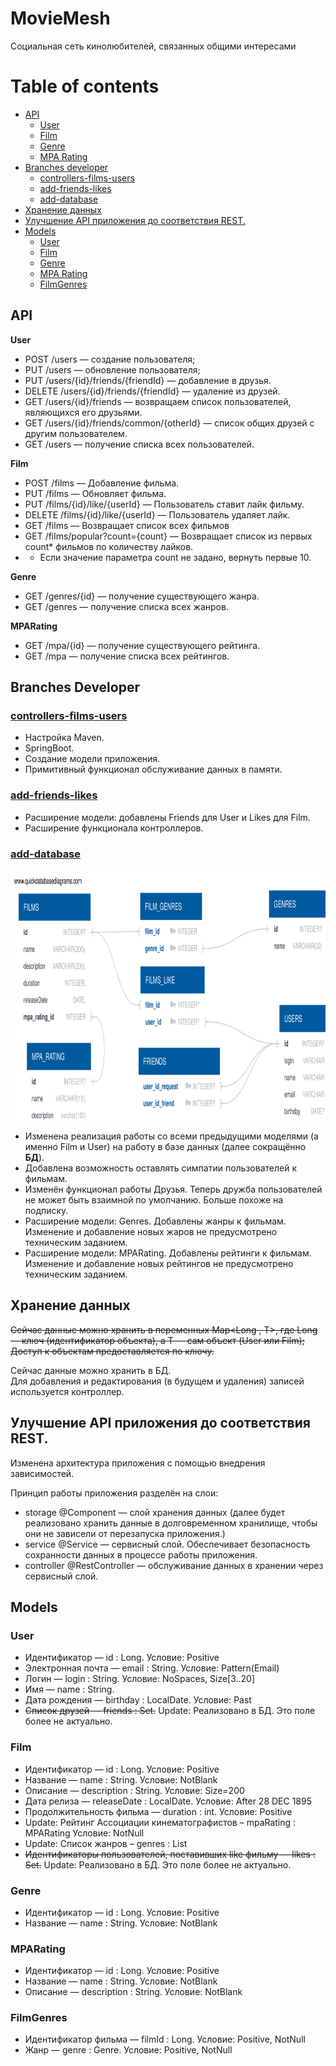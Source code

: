# MovieMesh

Социальная сеть кинолюбителей, связанных общими интересами

# Table of contents
- [API](#api)
    * [User](#user)
    * [Film](#film)
    * [Genre](#genre)
    * [MPA Rating](#mpa)
- [Branches developer](#branches-developer)
    * [controllers-films-users](#sp9)
    * [add-friends-likes](#sp10)
    * [add-database](#sp11)
- [Хранение данных](#storage)
- [Улучшение API приложения до соответствия REST.](#rest)
- [Models](#models)
    * [User](#m_user)
    * [Film](#m_film)
    * [Genre](#m_genre)
    * [MPA Rating](#m_mpa)
    * [FilmGenres](#m_film_genre)


## API
<a name="api"></a>

<a name="user">**User**</a>
* POST /users — создание пользователя;
* PUT /users — обновление пользователя;
* PUT /users/{id}/friends/{friendId} — добавление в друзья.
* DELETE /users/{id}/friends/{friendId} — удаление из друзей.
* GET /users/{id}/friends — возвращаем список пользователей, являющихся его друзьями.
* GET /users/{id}/friends/common/{otherId} — список общих друзей с другим пользователем.
* GET /users — получение списка всех пользователей.

<a name="film">**Film**</a>
* POST /films — Добавление фильма.
* PUT /films — Обновляет фильма.
* PUT /films/{id}/like/{userId} — Пользователь ставит лайк фильму.
* DELETE /films/{id}/like/{userId} — Пользователь удаляет лайк.
* GET /films — Возвращает список всех фильмов
* GET /films/popular?count={count} — Возвращает список из первых count* фильмов по количеству лайков.
*
    + Если значение параметра count не задано, вернуть первые 10.

<a name="genre">**Genre**</a>
* GET /genres/{id} — получение существующего жанра.
* GET /genres — получение списка всех жанров.

<a name="mpa">**MPARating**</a>
* GET /mpa/{id} — получение существующего рейтинга.
* GET /mpa — получение списка всех рейтингов.

## Branches Developer
<a name="branches-developer"></a>
### [controllers-films-users](https://github.com/ilya-noize/java-filmorate/pull/4)
<a name="sp9"></a>

+ Настройка Maven.
+ SpringBoot.
+ Создание модели приложения.
+ Примитивный функционал обслуживание данных в памяти.

### [add-friends-likes](https://github.com/ilya-noize/java-filmorate/pull/6)
<a name="sp10"></a>

+ Расширение модели: добавлены Friends для User и Likes для Film.
+ Расширение функционала контроллеров.

### [add-database](https://github.com/ilya-noize/java-filmorate/pull/7)
<a name="sp11"></a>

<img src="src/main/resources/db_schema.svg" title="Схема БД" width="900" height="400"/>

+ Изменена реализация работы со всеми предыдущими моделями (а именно Film и User) на работу в базе данных (далее
  сокращённо **БД**).
+ Добавлена возможность оставлять симпатии пользователей к фильмам.
+ Изменён функционал работы Друзья. Теперь дружба пользователей не может быть взаимной по умолчанию. Больше похоже на
  подписку.
+ Расширение модели: Genres. Добавлены жанры к фильмам. Изменение и добавление новых жаров не предусмотрено техническим
  заданием.
+ Расширение модели: MPARating. Добавлены рейтинги к фильмам. Изменение и добавление новых рейтингов не предусмотрено
  техническим заданием.


## Хранение данных
<a name="storage"></a>

~~Сейчас данные можно хранить в переменных Map<Long , T>,
где Long — ключ (идентификатор объекта), а T — сам объект (User или Film);
Доступ к объектам предоставляется по ключу.~~
<p>
Сейчас данные можно хранить в БД.<br/>
Для добавления и редактирования (в будущем и удаления) записей используется контроллер.
</p>

## Улучшение API приложения до соответствия REST.
<a name="rest"></a>

Изменена архитектура приложения с помощью внедрения зависимостей.

Принцип работы приложения разделён на слои:
+ storage @Component — слой хранения данных (далее будет реализовано хранить данные в долговременном хранилище, чтобы они не зависели от перезапуска приложения.)
+ service @Service — сервисный слой. Обеспечивает безопасность сохранности данных в процессе работы приложения.
+ controller @RestController — обслуживание данных в хранении через сервисный слой.


## Models
<a name="models"></a>

### User
<a name="m_user"></a>

* Идентификатор — id : Long. Условие: Positive
* Электронная почта — email : String. Условие: Pattern(Email)
* Логин — login : String. Условие: NoSpaces, Size[3..20]
* Имя — name : String.
* Дата рождения — birthday : LocalDate. Условие: Past
* ~~Список друзей — friends : Set<Long>.~~ Update: Реализовано в БД. Это поле более не актуально.

### Film
<a name="m_films"></a>

* Идентификатор — id : Long. Условие: Positive
* Название — name : String. Условие: NotBlank
* Описание — description : String. Условие: Size=200
* Дата релиза — releaseDate : LocalDate. Условие: After 28 DEC 1895
* Продолжительность фильма — duration : int. Условие: Positive
* Update: Рейтинг Ассоциации кинематографистов – mpaRating : MPARating Условие: NotNull
* Update: Список жанров – genres : List<Genre>
* ~~Идентификаторы пользователей, поставивших like фильму — likes : Set<Long>.~~ Update: Реализовано в БД.
  Это поле более не актуально.

### Genre
<a name="m_genre"></a>

* Идентификатор — id : Long. Условие: Positive
* Название — name : String. Условие: NotBlank

### MPARating
<a name="m_mpa"></a>

* Идентификатор — id : Long. Условие: Positive
* Название — name : String. Условие: NotBlank
* Описание — description : String. Условие: NotBlank

### FilmGenres
<a name="m_film_genre"></a>

+ Идентификатор фильма — filmId : Long. Условие: Positive, NotNull
+ Жанр — genre : Genre. Условие: Positive, NotNull
